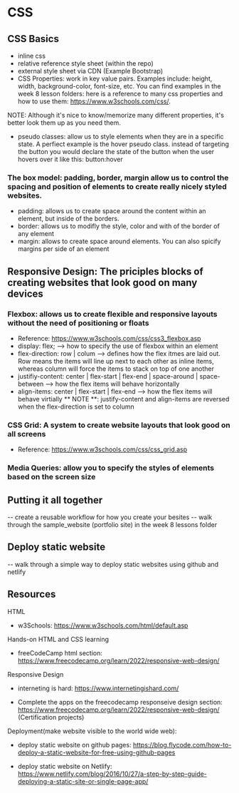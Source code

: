 <!-- Week 8 Lesson Plan -->

# CSS

## CSS Basics

- inline css
- relative reference style sheet (within the repo)
- external style sheet via CDN (Example Bootstrap)
- CSS Properties: work in key value pairs. Examples include: height, width, background-color, font-size, etc. You can find examples in the week 8 lesson folders: here is a reference to many css properties and how to use them: https://www.w3schools.com/css/.

NOTE: Although it's nice to know/memorize many different properties, it's better look them up as you need them.

- pseudo classes: allow us to style elements when they are in a specific state. A perfiect example is the hover pseudo class. instead of targeting the button you would declare the state of the button when the user hovers over it like this: button:hover

### The box model: padding, border, margin allow us to control the spacing and position of elements to create really nicely styled websites.

- padding: allows us to create space around the content within an element, but inside of the borders.
- border: allows us to modifly the style, color and with of the border of any element
- margin: allows to create space around elements. You can also spicify margins per side of an element

## Responsive Design: The priciples blocks of creating websites that look good on many devices

### Flexbox: allows us to create flexible and responsive layouts without the need of positioning or floats

- Reference: https://www.w3schools.com/css/css3_flexbox.asp
- display: flex; --> how to specify the use of flexbox within an element
- flex-direction: row | colum --> defines how the flex itmes are laid out. Row means the items will line up next to each other as inline items, whereas column will force the items to stack on top of one another
- justifiy-content: center | flex-start | flex-end | space-around | space-between --> how the flex items will behave horizontally
- align-items: center | flex-start | flex-end --> how the flex items will behave virtially
  ** NOTE **: justify-content and align-items are reversed when the flex-direction is set to column

### CSS Grid: A system to create website layouts that look good on all screens

- Reference: https://www.w3schools.com/css/css_grid.asp

### Media Queries: allow you to specify the styles of elements based on the screen size

## Putting it all together

-- create a reusable workflow for how you create your besites
-- walk through the sample_website (portfolio site) in the week 8 lessons folder

## Deploy static website

-- walk through a simple way to deploy static websites using github and netlify

## Resources

HTML

- w3Schools: https://www.w3schools.com/html/default.asp

Hands-on HTML and CSS learning

- freeCodeCamp html section: https://www.freecodecamp.org/learn/2022/responsive-web-design/

Responsive Design

- interneting is hard: https://www.internetingishard.com/

- Complete the apps on the freecodecamp responseive design section: https://www.freecodecamp.org/learn/2022/responsive-web-design/ (Certification projects)

Deployment(make website visible to the world wide web):

- deploy static website on github pages: https://blog.flycode.com/how-to-deploy-a-static-website-for-free-using-github-pages

- deploy static website on Netlify: https://www.netlify.com/blog/2016/10/27/a-step-by-step-guide-deploying-a-static-site-or-single-page-app/
